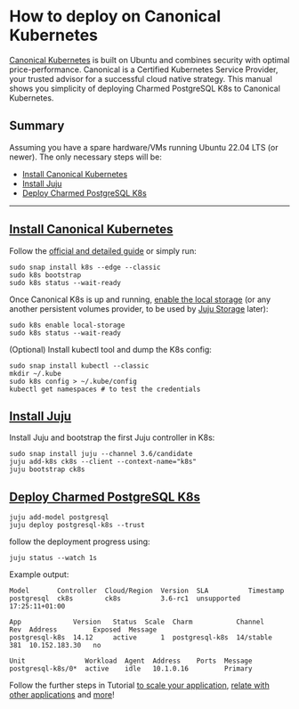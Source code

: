 # How to deploy on Canonical Kubernetes

[Canonical Kubernetes](https://ubuntu.com/kubernetes) is built on Ubuntu and combines security with optimal price-performance. Canonical is a Certified Kubernetes Service Provider, your trusted advisor for a successful cloud native strategy. This manual shows you simplicity of deploying Charmed PostgreSQL K8s to Canonical Kubernetes.

## Summary
Assuming you have a spare hardware/VMs running Ubuntu 22.04 LTS (or newer). The only necessary steps will be:
* [Install Canonical Kubernetes](#heading--install-canonical-k8s)
* [Install Juju](#heading--install-juju)
* [Deploy Charmed PostgreSQL K8s](#heading--deploy-postgresql)
---

<a href="#heading--install-canonical-k8s"><h2 id="heading--install-canonical-k8s">Install Canonical Kubernetes</h2></a>

Follow the [official and detailed guide](https://documentation.ubuntu.com/canonical-kubernetes/latest/src/snap/howto/install/snap/) or simply run:

```shell
sudo snap install k8s --edge --classic
sudo k8s bootstrap
sudo k8s status --wait-ready
```

Once Canonical K8s is up and running, [enable the local storage](https://documentation.ubuntu.com/canonical-kubernetes/latest/snap/tutorial/getting-started/#enable-local-storage) (or any another persistent volumes provider, to be used by [Juju Storage](https://juju.is/docs/juju/storage) later):
```shell
sudo k8s enable local-storage
sudo k8s status --wait-ready
```

(Optional) Install kubectl tool and dump the K8s config:
```shell
sudo snap install kubectl --classic
mkdir ~/.kube
sudo k8s config > ~/.kube/config
kubectl get namespaces # to test the credentials
```
<a href="#heading--install-juju"><h2 id="heading--install-juju">Install Juju</h2></a>

Install Juju and bootstrap the first Juju controller in K8s:
```shell
sudo snap install juju --channel 3.6/candidate
juju add-k8s ck8s --client --context-name="k8s"
juju bootstrap ck8s
```

<a href="#heading--deploy-postgresql"><h2 id="heading--deploy-postgresql">Deploy Charmed PostgreSQL K8s</h2></a>

```shell
juju add-model postgresql
juju deploy postgresql-k8s --trust
```

follow the deployment progress using:
```shell
juju status --watch 1s
```

Example output:
```shell
Model       Controller  Cloud/Region  Version  SLA          Timestamp
postgresql  ck8s        ck8s          3.6-rc1  unsupported  17:25:11+01:00

App             Version   Status  Scale  Charm           Channel     Rev  Address         Exposed  Message
postgresql-k8s  14.12     active      1  postgresql-k8s  14/stable   381  10.152.183.30   no       

Unit               Workload  Agent  Address    Ports  Message
postgresql-k8s/0*  active    idle   10.1.0.16         Primary
```

Follow the further steps in Tutorial [to scale your application](/t/9299), [relate with other applications](/t/9301) and [more](/t/9296)!